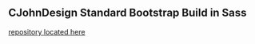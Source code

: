 ## CJohnDesign Standard Bootstrap Build in Sass

[repository located here](https://github.com/cjohndesign/_build)